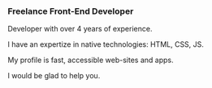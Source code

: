 ### Freelance Front-End Developer

Developer with over 4 years of experience.

I have an expertize in native technologies: HTML, CSS, JS.

My profile is fast, accessible web-sites and apps.

I would be glad to help you.
